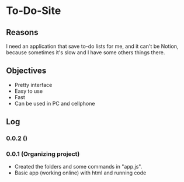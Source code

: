 # To-Do-Site

## Reasons
I need an application that save to-do lists for me, and it can't be Notion, because sometimes it's slow and I have some others things there.

## Objectives
- Pretty interface
- Easy to use
- Fast
- Can be used in PC and cellphone

## Log

### 0.0.2 ()

### 0.0.1 (Organizing project)
- Created the folders and some commands in "app.js".
- Basic app (working online) with html and running code
